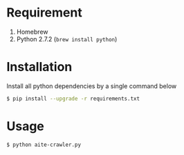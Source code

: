 # Requirement

1. Homebrew
2. Python 2.7.2 (`brew install python`)

# Installation

Install all python dependencies by a single command below

```bash
$ pip install --upgrade -r requirements.txt
```

# Usage

```bash
$ python aite-crawler.py
```
